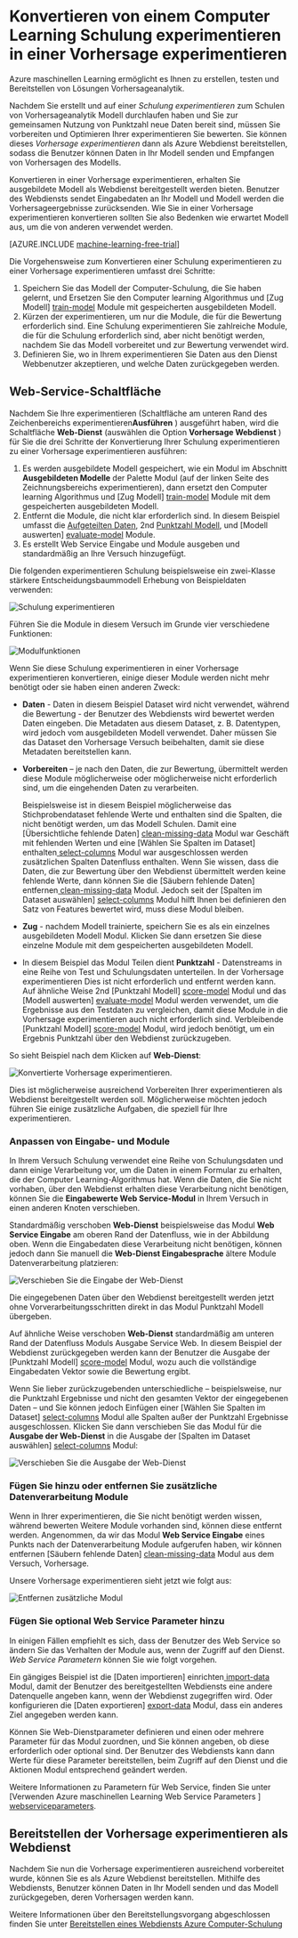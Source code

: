 <properties
    pageTitle="Konvertieren von einem Computer Learning Schulung experimentieren in einer Vorhersage experimentieren | Microsoft Azure"
    description="Informationen zum Konvertieren von einem Computer Learning Schulung experimentieren, verwendet für Schulung Vorhersageanalytik Modell, um eine Vorhersage besser, die als Webdienst bereitgestellt werden kann."
    services="machine-learning"
    documentationCenter=""
    authors="garyericson"
    manager="jhubbard"
    editor="cgronlun"/>

<tags
    ms.service="machine-learning"
    ms.workload="data-services"
    ms.tgt_pltfrm="na"
    ms.devlang="na"
    ms.topic="article"
    ms.date="08/19/2016"
    ms.author="garye"/>

# <a name="convert-a-machine-learning-training-experiment-to-a-predictive-experiment"></a>Konvertieren von einem Computer Learning Schulung experimentieren in einer Vorhersage experimentieren

Azure maschinellen Learning ermöglicht es Ihnen zu erstellen, testen und Bereitstellen von Lösungen Vorhersageanalytik.

Nachdem Sie erstellt und auf einer *Schulung experimentieren* zum Schulen von Vorhersageanalytik Modell durchlaufen haben und Sie zur gemeinsamen Nutzung von Punktzahl neue Daten bereit sind, müssen Sie vorbereiten und Optimieren Ihrer experimentieren Sie bewerten. Sie können dieses *Vorhersage experimentieren* dann als Azure Webdienst bereitstellen, sodass die Benutzer können Daten in Ihr Modell senden und Empfangen von Vorhersagen des Modells.

Konvertieren in einer Vorhersage experimentieren, erhalten Sie ausgebildete Modell als Webdienst bereitgestellt werden bieten. Benutzer des Webdiensts sendet Eingabedaten an Ihr Modell und Modell werden die Vorhersageergebnisse zurücksenden. Wie Sie in einer Vorhersage experimentieren konvertieren sollten Sie also Bedenken wie erwartet Modell aus, um die von anderen verwendet werden.

[AZURE.INCLUDE [machine-learning-free-trial](../../includes/machine-learning-free-trial.md)]

Die Vorgehensweise zum Konvertieren einer Schulung experimentieren zu einer Vorhersage experimentieren umfasst drei Schritte:

1.  Speichern Sie das Modell der Computer-Schulung, die Sie haben gelernt, und Ersetzen Sie den Computer learning Algorithmus und [Zug Modell] [ train-model] Module mit gespeicherten ausgebildeten Modell.
2.  Kürzen der experimentieren, um nur die Module, die für die Bewertung erforderlich sind. Eine Schulung experimentieren Sie zahlreiche Module, die für die Schulung erforderlich sind, aber nicht benötigt werden, nachdem Sie das Modell vorbereitet und zur Bewertung verwendet wird.
3.  Definieren Sie, wo in Ihrem experimentieren Sie Daten aus den Dienst Webbenutzer akzeptieren, und welche Daten zurückgegeben werden.

## <a name="set-up-web-service-button"></a>Web-Service-Schaltfläche

Nachdem Sie Ihre experimentieren (Schaltfläche am unteren Rand des Zeichenbereichs experimentieren**Ausführen** ) ausgeführt haben, wird die Schaltfläche **Web-Dienst** (auswählen die Option **Vorhersage Webdienst** ) für Sie die drei Schritte der Konvertierung Ihrer Schulung experimentieren zu einer Vorhersage experimentieren ausführen:

1.  Es werden ausgebildete Modell gespeichert, wie ein Modul im Abschnitt **Ausgebildeten Modelle** der Palette Modul (auf der linken Seite des Zeichnungsbereichs experimentieren), dann ersetzt den Computer learning Algorithmus und [Zug Modell] [ train-model] Module mit dem gespeicherten ausgebildeten Modell.
2.  Entfernt die Module, die nicht klar erforderlich sind. In diesem Beispiel umfasst die [Aufgeteilten Daten][split], 2nd [Punktzahl Modell][score-model], und [Modell auswerten] [ evaluate-model] Module.
3.  Es erstellt Web Service Eingabe und Module ausgeben und standardmäßig an Ihre Versuch hinzugefügt.

Die folgenden experimentieren Schulung beispielsweise ein zwei-Klasse stärkere Entscheidungsbaummodell Erhebung von Beispieldaten verwenden:

![Schulung experimentieren][figure1]

Führen Sie die Module in diesem Versuch im Grunde vier verschiedene Funktionen:

![Modulfunktionen][figure2]

Wenn Sie diese Schulung experimentieren in einer Vorhersage experimentieren konvertieren, einige dieser Module werden nicht mehr benötigt oder sie haben einen anderen Zweck:

- **Daten** - Daten in diesem Beispiel Dataset wird nicht verwendet, während die Bewertung - der Benutzer des Webdiensts wird bewertet werden Daten eingeben. Die Metadaten aus diesem Dataset, z. B. Datentypen, wird jedoch vom ausgebildeten Modell verwendet. Daher müssen Sie das Dataset den Vorhersage Versuch beibehalten, damit sie diese Metadaten bereitstellen kann.

- **Vorbereiten** – je nach den Daten, die zur Bewertung, übermittelt werden diese Module möglicherweise oder möglicherweise nicht erforderlich sind, um die eingehenden Daten zu verarbeiten.

    Beispielsweise ist in diesem Beispiel möglicherweise das Stichprobendataset fehlende Werte und enthalten sind die Spalten, die nicht benötigt werden, um das Modell Schulen. Damit eine [Übersichtliche fehlende Daten] [ clean-missing-data] Modul war Geschäft mit fehlenden Werten und eine [Wählen Sie Spalten im Dataset] enthalten[ select-columns] Modul war ausgeschlossen werden zusätzlichen Spalten Datenfluss enthalten. Wenn Sie wissen, dass die Daten, die zur Bewertung über den Webdienst übermittelt werden keine fehlende Werte, dann können Sie die [Säubern fehlende Daten] entfernen[ clean-missing-data] Modul. Jedoch seit der [Spalten im Dataset auswählen] [ select-columns] Modul hilft Ihnen bei definieren den Satz von Features bewertet wird, muss diese Modul bleiben.

- **Zug** - nachdem Modell trainierte, speichern Sie es als ein einzelnes ausgebildeten Modell Modul. Klicken Sie dann ersetzen Sie diese einzelne Module mit dem gespeicherten ausgebildeten Modell.

- In diesem Beispiel das Modul Teilen dient **Punktzahl** - Datenstreams in eine Reihe von Test und Schulungsdaten unterteilen. In der Vorhersage experimentieren Dies ist nicht erforderlich und entfernt werden kann. Auf ähnliche Weise 2nd [Punktzahl Modell] [ score-model] Modul und das [Modell auswerten] [ evaluate-model] Modul werden verwendet, um die Ergebnisse aus den Testdaten zu vergleichen, damit diese Module in die Vorhersage experimentieren auch nicht erforderlich sind. Verbleibende [Punktzahl Modell] [ score-model] Modul, wird jedoch benötigt, um ein Ergebnis Punktzahl über den Webdienst zurückzugeben.

So sieht Beispiel nach dem Klicken auf **Web-Dienst**:

![Konvertierte Vorhersage experimentieren.][figure3]

Dies ist möglicherweise ausreichend Vorbereiten Ihrer experimentieren als Webdienst bereitgestellt werden soll. Möglicherweise möchten jedoch führen Sie einige zusätzliche Aufgaben, die speziell für Ihre experimentieren.

### <a name="adjust-input-and-output-modules"></a>Anpassen von Eingabe- und Module

In Ihrem Versuch Schulung verwendet eine Reihe von Schulungsdaten und dann einige Verarbeitung vor, um die Daten in einem Formular zu erhalten, die der Computer Learning-Algorithmus hat. Wenn die Daten, die Sie nicht vorhaben, über den Webdienst erhalten diese Verarbeitung nicht benötigen, können Sie die **Eingabewerte Web Service-Modul** in Ihrem Versuch in einen anderen Knoten verschieben.

Standardmäßig verschoben **Web-Dienst** beispielsweise das Modul **Web Service Eingabe** am oberen Rand der Datenfluss, wie in der Abbildung oben. Wenn die Eingabedaten diese Verarbeitung nicht benötigen, können jedoch dann Sie manuell die **Web-Dienst Eingabesprache** ältere Module Datenverarbeitung platzieren:

![Verschieben Sie die Eingabe der Web-Dienst][figure4]

Die eingegebenen Daten über den Webdienst bereitgestellt werden jetzt ohne Vorverarbeitungsschritten direkt in das Modul Punktzahl Modell übergeben.

Auf ähnliche Weise verschoben **Web-Dienst** standardmäßig am unteren Rand der Datenfluss Moduls Ausgabe Service Web. In diesem Beispiel der Webdienst zurückgegeben werden kann der Benutzer die Ausgabe der [Punktzahl Modell] [ score-model] Modul, wozu auch die vollständige Eingabedaten Vektor sowie die Bewertung ergibt.

Wenn Sie lieber zurückzugebenden unterschiedliche – beispielsweise, nur die Punktzahl Ergebnisse und nicht den gesamten Vektor der eingegebenen Daten – und Sie können jedoch Einfügen einer [Wählen Sie Spalten im Dataset] [ select-columns] Modul alle Spalten außer der Punktzahl Ergebnisse ausgeschlossen. Klicken Sie dann verschieben Sie das Modul für die **Ausgabe der Web-Dienst** in die Ausgabe der [Spalten im Dataset auswählen] [ select-columns] Modul:

![Verschieben Sie die Ausgabe der Web-Dienst][figure5]

### <a name="add-or-remove-additional-data-processing-modules"></a>Fügen Sie hinzu oder entfernen Sie zusätzliche Datenverarbeitung Module

Wenn in Ihrer experimentieren, die Sie nicht benötigt werden wissen, während bewerten Weitere Module vorhanden sind, können diese entfernt werden. Angenommen, da wir das Modul **Web Service Eingabe** eines Punkts nach der Datenverarbeitung Module aufgerufen haben, wir können entfernen [Säubern fehlende Daten] [ clean-missing-data] Modul aus dem Versuch, Vorhersage.

Unsere Vorhersage experimentieren sieht jetzt wie folgt aus:

![Entfernen zusätzliche Modul][figure6]

### <a name="add-optional-web-service-parameters"></a>Fügen Sie optional Web Service Parameter hinzu

In einigen Fällen empfiehlt es sich, dass der Benutzer des Web Service so ändern Sie das Verhalten der Module aus, wenn der Zugriff auf den Dienst. *Web Service Parametern* können Sie wie folgt vorgehen.

Ein gängiges Beispiel ist die [Daten importieren] einrichten[ import-data] Modul, damit der Benutzer des bereitgestellten Webdiensts eine andere Datenquelle angeben kann, wenn der Webdienst zugegriffen wird. Oder konfigurieren die [Daten exportieren] [ export-data] Modul, dass ein anderes Ziel angegeben werden kann.

Können Sie Web-Dienstparameter definieren und einen oder mehrere Parameter für das Modul zuordnen, und Sie können angeben, ob diese erforderlich oder optional sind. Der Benutzer des Webdiensts kann dann Werte für diese Parameter bereitstellen, beim Zugriff auf den Dienst und die Aktionen Modul entsprechend geändert werden.

Weitere Informationen zu Parametern für Web Service, finden Sie unter [Verwenden Azure maschinellen Learning Web Service Parameters ] [ webserviceparameters].

[webserviceparameters]: machine-learning-web-service-parameters.md


## <a name="deploy-the-predictive-experiment-as-a-web-service"></a>Bereitstellen der Vorhersage experimentieren als Webdienst

Nachdem Sie nun die Vorhersage experimentieren ausreichend vorbereitet wurde, können Sie es als Azure Webdienst bereitstellen. Mithilfe des Webdiensts, Benutzer können Daten in Ihr Modell senden und das Modell zurückgegeben, deren Vorhersagen werden kann.

Weitere Informationen über den Bereitstellungsvorgang abgeschlossen finden Sie unter [Bereitstellen eines Webdiensts Azure Computer-Schulung][deploy]

[deploy]: machine-learning-publish-a-machine-learning-web-service.md


<!-- Images -->
[figure1]:./media/machine-learning-convert-training-experiment-to-scoring-experiment/figure1.png
[figure2]:./media/machine-learning-convert-training-experiment-to-scoring-experiment/figure2.png
[figure3]:./media/machine-learning-convert-training-experiment-to-scoring-experiment/figure3.png
[figure4]:./media/machine-learning-convert-training-experiment-to-scoring-experiment/figure4.png
[figure5]:./media/machine-learning-convert-training-experiment-to-scoring-experiment/figure5.png
[figure6]:./media/machine-learning-convert-training-experiment-to-scoring-experiment/figure6.png


<!-- Module References -->
[clean-missing-data]: https://msdn.microsoft.com/library/azure/d2c5ca2f-7323-41a3-9b7e-da917c99f0c4/
[evaluate-model]: https://msdn.microsoft.com/library/azure/927d65ac-3b50-4694-9903-20f6c1672089/
[select-columns]: https://msdn.microsoft.com/library/azure/1ec722fa-b623-4e26-a44e-a50c6d726223/
[import-data]: https://msdn.microsoft.com/library/azure/4e1b0fe6-aded-4b3f-a36f-39b8862b9004/
[score-model]: https://msdn.microsoft.com/library/azure/401b4f92-e724-4d5a-be81-d5b0ff9bdb33/
[split]: https://msdn.microsoft.com/library/azure/70530644-c97a-4ab6-85f7-88bf30a8be5f/
[train-model]: https://msdn.microsoft.com/library/azure/5cc7053e-aa30-450d-96c0-dae4be720977/
[export-data]: https://msdn.microsoft.com/library/azure/7a391181-b6a7-4ad4-b82d-e419c0d6522c/
